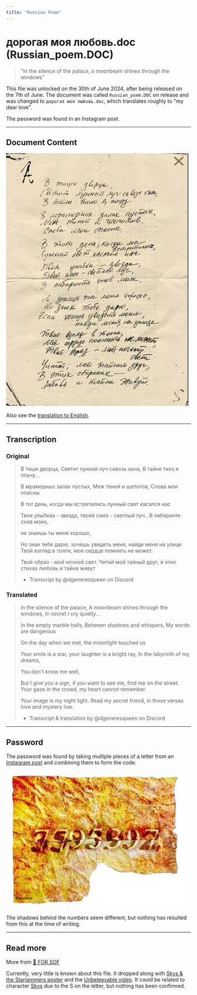 ```yaml
---
title: "Russian Poem"
---
```

# дорогая моя любовь.doc (Russian_poem.DOC)

> "In the silence of the palace,
> a moonbeam shines through the windows"

This file was unlocked on the 30th of June 2024, after being released 
on the 7th of June.
The document was called `Russian_poem.DOC` on release and was changed to
`дорогая моя любовь.doc`, which translates roughly to "my dear love".

The password was found in an Instagram post.

***

## Document Content

![The Russian Poem letter](../../Resources/files/russian_poem/russian_poem.png)

Also see the [translation to English](#translated).

***

## Transcription

### Original

> В тиши дворца, Светит лунной луч сквозь окна, В тайне тихо я плачу...
> 
> В мраморных залах пустых, Меж теней и шепотов, Слова мои опасны
>
> В тот день, когда мы встретились лунный свет касался нас
>
> Твоя улыбкаа - звезда, твоей смех - светлый луч , В лабиринте снов моих,
>
> не знаешь ты меня хорошо,
>
> Но знак тебе дарю, хочешь увидеть меня, найди меня на улице.  Твой взгляд в толпе, мое сердце помнить не может.
>
> Твой образ - мой ночной свет. Читай мой тайный друг, в этих стихах любовь и тайна живут
> 
> - Transcript by @dgeneresqueen on Discord

### Translated

> In the silence of the palace,
> A moonbeam shines through the windows,
> In secret I cry quietly...
>
> In the empty marble halls,
> Between shadows and whispers,
> My words are dangerous
>
> On the day when we met,
> the moonlight touched us
>
> Your smile is a star, your laughter is a bright ray,
> In the labyrinth of my dreams,
>
> You don't know me well,
>
> But I give you a sign, if you want to see me, find me on the street.
> Your gaze in the crowd, my heart cannot remember.
>
> Your image is my night light.
> Read my secret friend, in these verses love and mystery live.
> 
> - Transcript & translation by @dgeneresqueen on Discord

***

## Password

The password was found by taking multiple pieces of a letter from an 
[Instagram post](https://www.instagram.com/p/C-DhcBaC4NP/) and combining them to form the code.

![Re-constructed password letter](../../Resources/files/russian_poem/clue.png)

The shadows behind the numbers seem different, but nothing has resulted from this at the time of writing.

***

## Read more
More from [📁 FOR SOF](./for-sof)

Currently, very little is known about this file. It dropped along with 
[Skys & the Starjammers poster](skystarjammers) and the [Unbeleevable video](unbeleevable). 
It could be related to character [Skys](../characters/skys) due to the S on the 
letter, but nothing has been confirmed.

